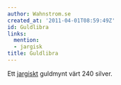 ```yaml
---
author: Wahnstrom.se
created_at: '2011-04-01T08:59:49Z'
id: Guldlibra
links:
  mention:
  - jargisk
title: Guldlibra
---
```


Ett [jargiskt] guldmynt värt 240 silver.

  [jargiskt]: jargisk